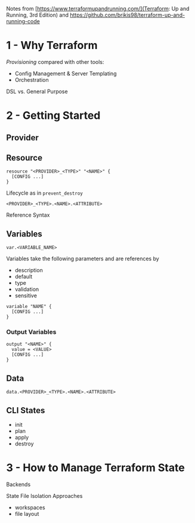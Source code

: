Notes from [https://www.terraformupandrunning.com/](Terraform: Up and Running, 3rd Edition) and https://github.com/brikis98/terraform-up-and-running-code

# 1 - Why Terraform

*Provisioning* compared with other tools:
- Config Management & Server Templating
- Orchestration 

DSL vs. General Purpose 

# 2 - Getting Started 

## Provider

## Resource 

```
resource "<PROVIDER>_<TYPE>" "<NAME>" {
  [CONFIG ...]
}
```

Lifecycle as in `prevent_destroy`

```
<PROVIDER>_<TYPE>.<NAME>.<ATTRIBUTE>
```

Reference Syntax


## Variables

```
var.<VARIABLE_NAME>
```

Variables take the following parameters and are references by 
- description
- default
- type
- validation 
- sensitive

```
variable "NAME" {
  [CONFIG ...]
}
```

### Output Variables

```
output "<NAME>" {
  value = <VALUE>
  [CONFIG ...]
}
```

## Data

```
data.<PROVIDER>_<TYPE>.<NAME>.<ATTRIBUTE>
```

## CLI States
- init
- plan
- apply
- destroy

# 3 - How to Manage Terraform State

Backends

State File Isolation Approaches
- workspaces
- file layout 
